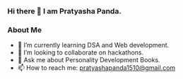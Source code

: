 ### Hi there 👋 I am Pratyasha Panda.


<!--
**diya1510/diya1510** is a ✨ _special_ ✨ repository because its `README.md` (this file) appears on your GitHub profile.

Here are some ideas to get you started:

- 🔭 I’m currently working on ...
- 🌱 I’m currently learning DSA and Web development.
- 👯 I’m looking to collaborate on hackathons.
- 🤔 I’m looking for help with ...
- 💬 Ask me about Books.
- 📫 How to reach me: pratyashapanda1510@gmail.com
- 😄 Pronouns: ...
- ⚡ Fun fact: ...
-->

### About Me
- 🌱 I’m currently learning DSA and Web development.
- 👯 I’m looking to collaborate on hackathons.
-  💬 Ask me about Personality Development Books.
- 📫 How to reach me: pratyashapanda1510@gmail.com
  ###
